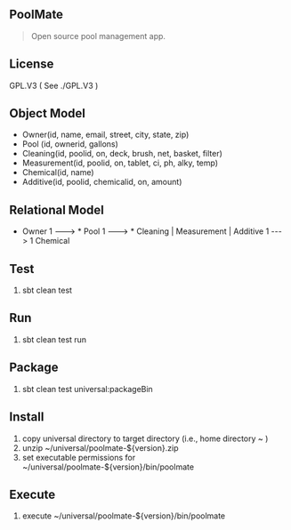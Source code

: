 PoolMate
--------
>Open source pool management app.

License
-------
GPL.V3 ( See ./GPL.V3 )

Object Model
------------
* Owner(id, name, email, street, city, state, zip)
* Pool (id, ownerid, gallons)
* Cleaning(id, poolid, on, deck, brush, net, basket, filter)
* Measurement(id, poolid, on, tablet, ci, ph, alky, temp)
* Chemical(id, name)
* Additive(id, poolid, chemicalid, on, amount)

Relational Model
----------------
* Owner 1 ---> * Pool 1 ---> * Cleaning | Measurement | Additive 1 ---> 1 Chemical

Test
----
1. sbt clean test

Run
---
1. sbt clean test run

Package
-------
1. sbt clean test universal:packageBin

Install
-------
1. copy universal directory to target directory (i.e., home directory ~ )
2. unzip ~/universal/poolmate-${version}.zip
3. set executable permissions for ~/universal/poolmate-${version}/bin/poolmate

Execute
-------
1. execute ~/universal/poolmate-${version}/bin/poolmate